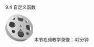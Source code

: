 ### 
  9.4 自定义函数


<img class="my_markdown" class="h-pic" src="../images/Figure-0273-211.jpg" style="width:87px;  height: 86px; "/> 本节视频教学录像：42分钟

